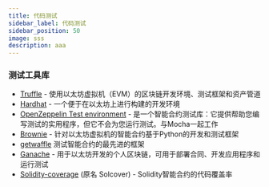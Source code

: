 ```yaml
---
title: 代码测试
sidebar_label: 代码测试
sidebar_position: 50
image: sss
description: aaa
---
```


### 测试工具库

- [Truffle](https://trufflesuite.com/truffle/) - 使用以太坊虚拟机（EVM）的区块链开发环境、测试框架和资产管道
- [Hardhat](https://hardhat.org/) - 一个便于在以太坊上进行构建的开发环境
- [OpenZeppelin Test environment](https://docs.openzeppelin.com/test-environment/0.1/) - 是一个智能合约测试库：它提供帮助您编写测试的实用程序，但它不会为您运行测试。与Mocha一起工作
- [Brownie](https://github.com/eth-brownie/brownie) - 针对以太坊虚拟机的智能合约基于Python的开发和测试框架
- [getwaffle](https://getwaffle.io/) 测试智能合约的最先进的框架
- [Ganache](https://trufflesuite.com/ganache/) - 用于以太坊开发的个人区块链，可用于部署合同、开发应用程序和运行测试
- [Solidity-coverage](https://github.com/sc-forks/solidity-coverage) (原名 Solcover) - Solidity智能合约的代码覆盖率
